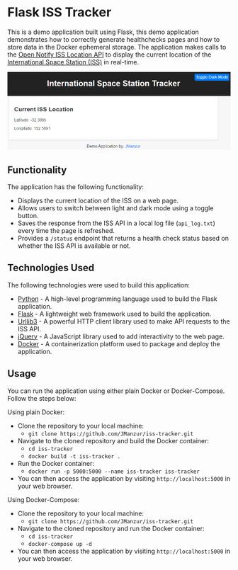 # Flask ISS Tracker

This is a demo application built using Flask, this demo application demonstrates how to correctly generate healthchecks pages and how to store data in the Docker ephemeral storage. The application makes calls to the [Open Notify ISS Location API](http://api.open-notify.org) to display the current location of the [International Space Station (ISS)](https://www.nasa.gov/mission_pages/station/main/index.html) in real-time.

![App Screenshot](images/iss_tracker.png)

## Functionality

The application has the following functionality:

-   Displays the current location of the ISS on a web page.
-   Allows users to switch between light and dark mode using a toggle button.
-   Saves the response from the ISS API in a local log file (`api_log.txt`) every time the page is refreshed.
-   Provides a `/status` endpoint that returns a health check status based on whether the ISS API is available or not.

## Technologies Used

The following technologies were used to build this application:

-   [Python](https://www.python.org/) - A high-level programming language used to build the Flask application.
-   [Flask](https://flask.palletsprojects.com/en/2.1.x/) - A lightweight web framework used to build the application.
-   [Urllib3](https://urllib3.readthedocs.io/en/latest/) - A powerful HTTP client library used to make API requests to the ISS API.
-   [jQuery](https://jquery.com/) - A JavaScript library used to add interactivity to the web page.
-   [Docker](https://www.docker.com/) - A containerization platform used to package and deploy the application.

## Usage

You can run the application using either plain Docker or Docker-Compose. Follow the steps below:

Using plain Docker:
- Clone the repository to your local machine:
  - `git clone https://github.com/JManzur/iss-tracker.git`
- Navigate to the cloned repository and build the Docker container:
  - `cd iss-tracker`
  - `docker build -t iss-tracker .`
- Run the Docker container:
  - `docker run -p 5000:5000 --name iss-tracker iss-tracker`
- You can then access the application by visiting `http://localhost:5000` in your web browser.


Using Docker-Compose:
- Clone the repository to your local machine:
  - `git clone https://github.com/JManzur/iss-tracker.git`
- Navigate to the cloned repository and run the Docker container:
  - `cd iss-tracker`
  - `docker-compose up -d`
- You can then access the application by visiting `http://localhost:5000` in your web browser.